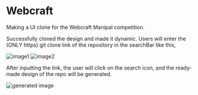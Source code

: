 # Webcraft

Making a UI clone for the Webcraft Manipal competition.

Successfully cloned the design and made it dynamic. Users will enter the (ONLY https) git clone link of the repository in the searchBar like this,

![image1](https://github.com/nio2004/Webcraft/assets/110836015/3f598e04-1573-49e6-9d59-ff181d4e657c)
![image2](https://github.com/nio2004/Webcraft/assets/110836015/b8960310-4738-4717-a46d-11112b67a2b0)

After inputting the link, the user will click on the search icon, and the ready-made design of the repo will be generated.

![generated image](https://github.com/nio2004/Webcraft/assets/110836015/80749ec8-f0ca-400d-a09b-73c30bcdee5e)
